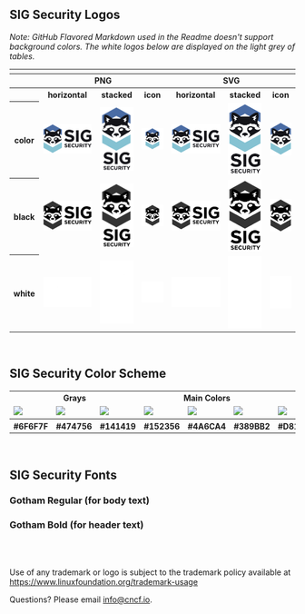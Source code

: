 
## SIG Security Logos

*Note: GitHub Flavored Markdown used in the Readme doesn't support background colors. The white logos below are displayed on the light grey of tables.*

<table>
    <tr>
    	<th colspan="7"></th>
    </tr>
    <tr>
        <th></th>
        <th colspan="3">PNG</th>
        <th colspan="3">SVG</th>
    </tr>
    <tr>
        <th></th>
        <th>horizontal</th>
        <th>stacked</th>
        <th>icon</th>
        <th>horizontal</th>
        <th>stacked</th>
        <th>icon</th>
    </tr>
    <tr>
        <th>color</th>
        <td><img src="sig-security/horizontal/color/sig-security-horizontal-color.png" width="200"></td>
        <td><img src="sig-security/stacked/color/sig-security-stacked-color.png" width="95"></td>
        <td><img src="sig-security/icon/color/sig-security-icon-color.png" width="95"></td>
        <td><img src="sig-security/horizontal/color/sig-security-horizontal-color.svg" width="200"></td>
        <td><img src="sig-security/stacked/color/sig-security-stacked-color.svg" width="95"></td>
        <td><img src="sig-security/icon/color/sig-security-icon-color.svg" width="95"></td>
    </tr>
    <tr>
        <th>black</th>
        <td><img src="sig-security/horizontal/black/sig-security-horizontal-black.png" width="200"></td>
        <td><img src="sig-security/stacked/black/sig-security-stacked-black.png" width="95"></td>
        <td><img src="sig-security/icon/black/sig-security-icon-black.png" width="95"></td>
        <td><img src="sig-security/horizontal/black/sig-security-horizontal-black.svg" width="200"></td>
        <td><img src="sig-security/stacked/black/sig-security-stacked-black.svg" width="95"></td>
        <td><img src="sig-security/icon/black/sig-security-icon-black.svg" width="95"></td>
    </tr>
    <tr>
        <th>white</th>
        <td><img src="sig-security/horizontal/white/sig-security-horizontal-white.png" width="200"></td>
        <td><img src="sig-security/stacked/white/sig-security-stacked-white.png" width="95"></td>
        <td><img src="sig-security/icon/white/sig-security-icon-white.png" width="95"></td>
        <td><img src="sig-security/horizontal/white/sig-security-horizontal-white.svg" width="200"></td>
        <td><img src="sig-security/stacked/white/sig-security-stacked-white.svg" width="95"></td>
        <td><img src="sig-security/icon/white/sig-security-icon-white.svg" width="95"></td>
    </tr>
</table>



<br>
  
## SIG Security Color Scheme 
   
   
<table>
 <tr><th colspan="3">Grays</th>
        <th colspan="3">Main Colors</th>
	<th colspan="3">Accent Colors</th>
 </tr>
<tr>
<td><img src="https://github.com/alexcontini/sig-security/blob/contini-fix-logo-page/logo/colors/%236F6F7F.svg" width="200 !important"></td>
<td><img src="https://github.com/alexcontini/sig-security/blob/contini-fix-logo-page/logo/colors/%23474756.svg" width="200"></td>       
<td><img src="https://github.com/alexcontini/sig-security/blob/contini-fix-logo-page/logo/colors/%23141419.svg" width="200"></td>
<td><img src="https://github.com/alexcontini/sig-security/blob/contini-fix-logo-page/logo/colors/%23152356.svg" width="200"></td>
<td><img src="https://github.com/alexcontini/sig-security/blob/contini-fix-logo-page/logo/colors/%234A6CA4.svg" width="200"></td>
<td><img src="https://github.com/alexcontini/sig-security/blob/contini-fix-logo-page/logo/colors/%23389BB2.svg" width="200"></td>
<td><img src="https://github.com/alexcontini/sig-security/blob/contini-fix-logo-page/logo/colors/%23D81637.svg" width="200"></td>
<td><img src="https://github.com/alexcontini/sig-security/blob/contini-fix-logo-page/logo/colors/%23F98903.svg" width="200"></td>
<td><img src="https://github.com/alexcontini/sig-security/blob/contini-fix-logo-page/logo/colors/%23F7C906.svg" width="200"></td>
    </tr>
  <tr>
        <th>#6F6F7F</th>
        <th>#474756</th>
        <th>#141419</th>
        <th>#152356</th>
        <th>#4A6CA4</th>
        <th>#389BB2</th>
        <th>#D81637</th>
 	<th>#F98903</th>
        <th>#F7C906</th>
    </tr>  

</table>

<br>

## SIG Security Fonts

### Gotham Regular (for body text)
### Gotham Bold (for header text)

<br>
<br>



Use of any trademark or logo is subject to the trademark policy available at https://www.linuxfoundation.org/trademark-usage


Questions? Please email [info@cncf.io](mailto:info@cncf.io).
